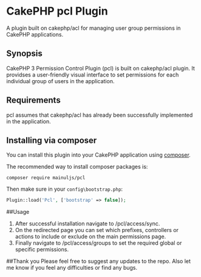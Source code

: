 # CakePHP pcl Plugin
A plugin built on cakephp/acl for managing user group permissions in CakePHP applications.

## Synopsis
CakePHP 3 Permission Control Plugin (pcl) is built on cakephp/acl plugin. It providses a user-friendly visual interface to set permissions for each individual group of users in the application.

## Requirements
pcl assumes that cakephp/acl has already been successfully implemented in the application.

## Installing via composer
You can install this plugin into your CakePHP application using [composer](http://getcomposer.org).

The recommended way to install composer packages is:

```
composer require mainuljs/pcl
```

Then make sure in your `config\bootstrap.php`:
```php
Plugin::load('Pcl', ['bootstrap' => false]);
```

##Usage
1. After successful installation navigate to /pcl/access/sync.
2. On the redirected page you can set which prefixes, controllers or actions to include or exclude on the main permissions page.
3. Finally navigate to /pcl/access/groups to set the required global or specific permissions.


##Thank you
Please feel free to suggest any updates to the repo. Also let me know if you feel any difficulties or find any bugs.
